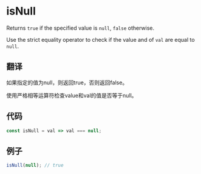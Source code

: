 # isNull

Returns `true` if the specified value is `null`, `false` otherwise.

Use the strict equality operator to check if the value and of `val` are equal to `null`.

## 翻译

如果指定的值为null，则返回true，否则返回false。

使用严格相等运算符检查value和val的值是否等于null。

## 代码

```js
const isNull = val => val === null;
```

## 例子

```js
isNull(null); // true
```
